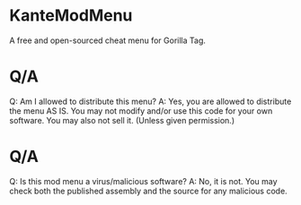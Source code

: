 # KanteModMenu
A free and open-sourced cheat menu for Gorilla Tag.


# Q/A
Q: Am I allowed to distribute this menu?
A: Yes, you are allowed to distribute the menu AS IS. You may not modify and/or use this code for your own software. You may also not sell it. (Unless given permission.)

# Q/A
Q: Is this mod menu a virus/malicious software?
A: No, it is not. You may check both the published assembly and the source for any malicious code.
